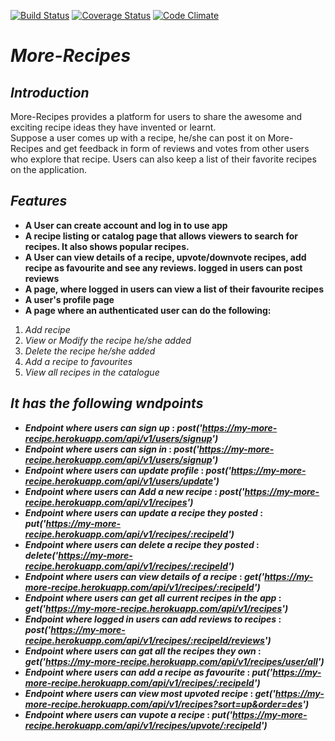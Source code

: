 [![Build Status](https://travis-ci.org/Noblemajesty/more-recipe.svg?branch=task%2F1%2Ftest-branch)](https://travis-ci.org/Noblemajesty/more-recipe)
[![Coverage Status](https://coveralls.io/repos/github/Noblemajesty/more-recipe/badge.svg?branch=dev-server)](https://coveralls.io/github/Noblemajesty/more-recipe?branch=dev-server)
[![Code Climate](https://codeclimate.com/github/codeclimate/codeclimate/badges/gpa.svg)](https://codeclimate.com/github/Noblemajesty/more-recipe)


# **_More-Recipes_**

## _Introduction_

More-Recipes provides a platform for users to share the awesome and exciting recipe ideas they have invented or learnt.  
Suppose a user comes up with a recipe, he/she can post it on More-Recipes and get feedback in form of reviews and votes from other users who explore that recipe.  Users can also keep a list of their favorite recipes on the application.

## _Features_

* **A User can create account and log in to use app**
* **A recipe listing or catalog page that allows viewers to search for recipes. It also shows popular recipes.**
* **A User can view details of a recipe, upvote/downvote recipes, add recipe as favourite and see any reviews. logged in users can post reviews**
* **A page, where logged in users can view a list of their favourite recipes**
* **A user's profile page**
* **A page where an authenticated user can do the following:**
1. _Add recipe_
2. _View or Modify the recipe he/she added_
3. _Delete the recipe he/she added_
4. _Add a recipe to favourites_
5. _View all recipes in the catalogue_

## _It has the following wndpoints_
* **_Endpoint where users can sign up_ : _post('https://my-more-recipe.herokuapp.com/api/v1/users/signup')_**
* **_Endpoint where users can sign in_ : _post('https://my-more-recipe.herokuapp.com/api/v1/users/signup')_** 
* **_Endpoint where users can update profile_ : _post('https://my-more-recipe.herokuapp.com/api/v1/users/update')_**
* **_Endpoint where users can Add a new recipe_ : _post('https://my-more-recipe.herokuapp.com/api/v1/recipes')_**
* **_Endpoint where users can update a recipe they posted_ : _put('https://my-more-recipe.herokuapp.com/api/v1/recipes/:recipeId')_**
* **_Endpoint where users can delete a recipe they posted_ : _delete('https://my-more-recipe.herokuapp.com/api/v1/recipes/:recipeId')_**
* **_Endpoint where users can view details of a recipe_ : _get('https://my-more-recipe.herokuapp.com/api/v1/recipes/:recipeId')_**
* **_Endpoint where users can get all current recipes in the app_ : _get('https://my-more-recipe.herokuapp.com/api/v1/recipes')_**
* **_Endpoint where logged in users can add reviews to recipes_ : _post('https://my-more-recipe.herokuapp.com/api/v1/recipes/:recipeId/reviews')_**
* **_Endpoint where users can gat all the recipes they own_ : _get('https://my-more-recipe.herokuapp.com/api/v1/recipes/user/all')_**
* **_Endpoint where users can add a recipe as favourite_ : _put('https://my-more-recipe.herokuapp.com/api/v1/recipes/:recipeId')_**
* **_Endpoint where users can view most upvoted recipe_ : _get('https://my-more-recipe.herokuapp.com/api/v1/recipes?sort=up&order=des')_**
* **_Endpoint where users can vupote a recipe_ : _put('https://my-more-recipe.herokuapp.com/api/v1/recipes/upvote/:recipeId')_**
